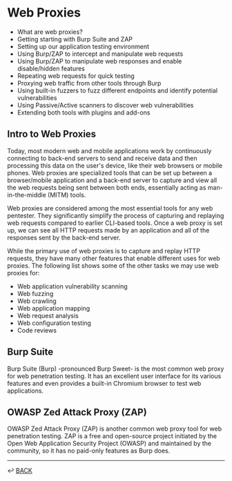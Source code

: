 # Web Proxies

* What are web proxies?
* Getting starting with Burp Suite and ZAP
* Setting up our application testing environment
* Using Burp/ZAP to intercept and manipulate web requests
* Using Burp/ZAP to manipulate web responses and enable disable/hidden features
* Repeating web requests for quick testing
* Proxying web traffic from other tools through Burp
* Using built-in fuzzers to fuzz different endpoints and identify potential vulnerabilities
* Using Passive/Active scanners to discover web vulnerabilities
* Extending both tools with plugins and add-ons

## Intro to Web Proxies

Today, most modern web and mobile applications work by continuously connecting to back-end servers to send and receive data and then processing this data on the user's device, like their web browsers or mobile phones. Web proxies are specialized tools that can be set up between a browser/mobile application and a back-end server to capture and view all the web requests being sent between both ends, essentially acting as man-in-the-middle (MITM) tools.

Web proxies are considered among the most essential tools for any web pentester. They significantly simplify the process of capturing and replaying web requests compared to earlier CLI-based tools. Once a web proxy is set up, we can see all HTTP requests made by an application and all of the responses sent by the back-end server.

While the primary use of web proxies is to capture and replay HTTP requests, they have many other features that enable different uses for web proxies. The following list shows some of the other tasks we may use web proxies for:

* Web application vulnerability scanning
* Web fuzzing
* Web crawling
* Web application mapping
* Web request analysis
* Web configuration testing
* Code reviews

## Burp Suite

Burp Suite (Burp) -pronounced Burp Sweet- is the most common web proxy for web penetration testing. It has an excellent user interface for its various features and even provides a built-in Chromium browser to test web applications.

## OWASP Zed Attack Proxy (ZAP)

OWASP Zed Attack Proxy (ZAP) is another common web proxy tool for web penetration testing. ZAP is a free and open-source project initiated by the Open Web Application Security Project (OWASP) and maintained by the community, so it has no paid-only features as Burp does. 

---

↩️ [BACK](../../README.md)
